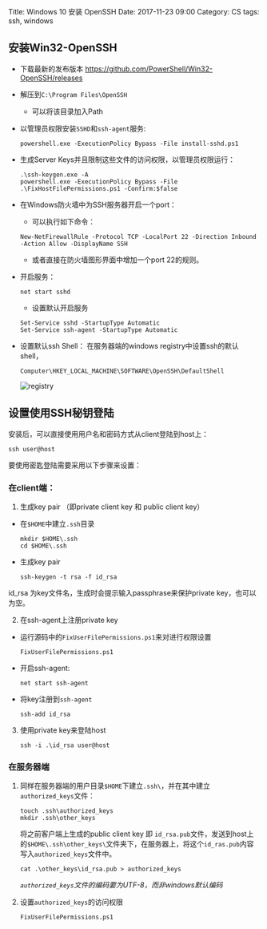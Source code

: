 Title: Windows 10 安装 OpenSSH
Date: 2017-11-23 09:00
Category: CS
tags: ssh, windows

## 安装Win32-OpenSSH

- 下载最新的发布版本 <https://github.com/PowerShell/Win32-OpenSSH/releases>
- 解压到`C:\Program Files\OpenSSH`
  - 可以将该目录加入Path
- 以管理员权限安装`SSHD`和`ssh-agent`服务:

	`powershell.exe -ExecutionPolicy Bypass -File install-sshd.ps1`

- 生成Server Keys并且限制这些文件的访问权限，以管理员权限运行：

	```
	.\ssh-keygen.exe -A
	powershell.exe -ExecutionPolicy Bypass -File .\FixHostFilePermissions.ps1 -Confirm:$false
    ```

- 在Windows防火墙中为SSH服务器开启一个port：
	- 可以执行如下命令：

	```
	New-NetFirewallRule -Protocol TCP -LocalPort 22 -Direction Inbound -Action Allow -DisplayName SSH
	```

	- 或者直接在防火墙图形界面中增加一个port 22的规则。
- 开启服务：

	`net start sshd`

	- 设置默认开启服务

	```
	Set-Service sshd -StartupType Automatic
	Set-Service ssh-agent -StartupType Automatic
	```

- 设置默认ssh Shell：
	在服务器端的windows registry中设置ssh的默认shell，

	```
	Computer\HKEY_LOCAL_MACHINE\SOFTWARE\OpenSSH\DefaultShell
	```

	![registry]({filename}/images/registry_for_ssh.png)

## 设置使用SSH秘钥登陆

安装后，可以直接使用用户名和密码方式从client登陆到host上：

`ssh user@host`

要使用密匙登陆需要采用以下步骤来设置：

### 在client端：

1. 生成key pair （即private client key 和 public client key）

- 在`$HOME`中建立`.ssh`目录

	```
	mkdir $HOME\.ssh
	cd $HOME\.ssh
	```

- 生成key pair

	`ssh-keygen -t rsa -f id_rsa`

id_rsa 为key文件名，生成时会提示输入passphrase来保护private key，也可以为空。

2. 在ssh-agent上注册private key

- 运行源码中的`FixUserFilePermissions.ps1`来对进行权限设置

	`FixUserFilePermissions.ps1`

- 开启ssh-agent:

	`net start ssh-agent`

- 将key注册到`ssh-agent`

	`ssh-add id_rsa`

3. 使用private key来登陆host

	`ssh -i .\id_rsa user@host`

### 在服务器端

1. 同样在服务器端的用户目录`$HOME`下建立`.ssh\`，并在其中建立`authorized_keys`文件：

	```
	touch .ssh\authorized_keys
	mkdir .ssh\other_keys
	```

	将之前客户端上生成的public client key 即 `id_rsa.pub`文件，发送到host上的`$HOME\.ssh\other_keys\`文件夹下，在服务器上，将这个`id_ras.pub`内容写入`authorized_keys`文件中。

	`cat .\other_keys\id_rsa.pub > authorized_keys`

	*`authorized_keys`文件的编码要为UTF-8，而非windows默认编码*

2. 设置`authorized_keys`的访问权限

	`FixUserFilePermissions.ps1`
